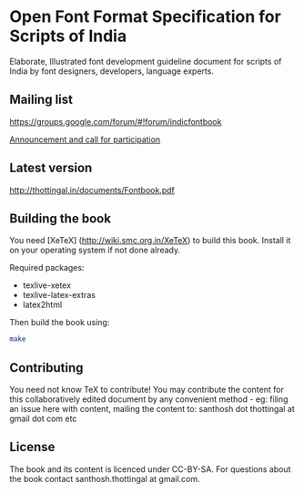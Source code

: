 Open Font Format Specification for Scripts of India
===================================================

Elaborate, Illustrated font development guideline document for scripts of India
by font designers, developers, language experts.

Mailing list
------------
https://groups.google.com/forum/#!forum/indicfontbook

[Announcement and call for participation ](http://thottingal.in/blog/2014/01/11/collaboratively-edited-documentation-for-indic-font-developers/)

Latest version
--------------
http://thottingal.in/documents/Fontbook.pdf


Building the book
-----------------
You need [XeTeX] (http://wiki.smc.org.in/XeTeX) to build this book. Install it
on your operating system if not done already.

Required packages:
* texlive-xetex
* texlive-latex-extras
* latex2html

Then build the book using:

```bash
make
```

Contributing
------------
You need not know TeX to contribute! You may contribute the content for this
collaboratively edited document by any convenient method - eg: filing an issue
here with content, mailing the content to: santhosh dot thottingal at gmail dot
com etc

License
-------

The book and its content is licenced under CC-BY-SA. For questions about the book
contact santhosh.thottingal at gmail.com.
